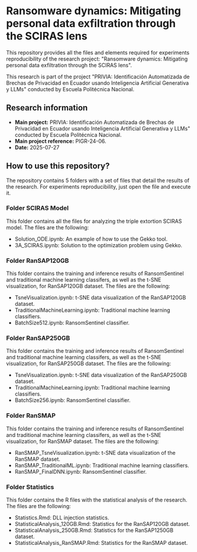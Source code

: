 # Ransomware dynamics: Mitigating personal data exfiltration through the SCIRAS lens

This repository provides all the files and elements required for experiments reproducibility of the research project: "Ransomware dynamics: Mitigating personal data exfiltration through the SCIRAS lens".

This research is part of the project "PRIVIA: Identificación Automatizada de Brechas de Privacidad en Ecuador usando Inteligencia Artificial Generativa y LLMs" conducted by Escuela Politécnica Nacional.

## Research information

- **Main project:** PRIVIA: Identificación Automatizada de Brechas de Privacidad en Ecuador usando Inteligencia Artificial Generativa y LLMs" conducted by Escuela Politécnica Nacional.
- **Main project reference:** PIGR-24-06.
- **Date:** 2025-07-27

## How to use this repository?

The repository contains 5 folders with a set of files that detail the results of the research. For experiments reproducibility, just open the file and execute it.

### Folder SCIRAS Model

This folder contains all the files for analyzing the triple extortion SCIRAS model. The files are the following:

- Solution_ODE.ipynb: An example of how to use the Gekko tool.
- 3A_SCIRAS.ipynb: Solution to the optimization problem using Gekko.

### Folder RanSAP120GB

This folder contains the training and inference results of RansomSentinel and traditional machine learning classifers, as well as the t-SNE visualization, for RanSAP120GB dataset. The files are the following:

- TsneVisualization.ipynb: t-SNE data visualization of the RanSAP120GB dataset.
- TraditionalMachineLearning.ipynb: Traditional machine learning classifiers.
- BatchSize512.ipynb: RansomSentinel classifier.

### Folder RanSAP250GB

This folder contains the training and inference results of RansomSentinel and traditional machine learning classifers, as well as the t-SNE visualization, for RanSAP250GB dataset. The files are the following:

- TsneVisualization.ipynb: t-SNE data visualization of the RanSAP250GB dataset.
- TraditionalMachineLearning.ipynb: Traditional machine learning classifiers.
- BatchSize256.ipynb: RansomSentinel classifier.

### Folder RanSMAP

This folder contains the training and inference results of RansomSentinel and traditional machine learning classifers, as well as the t-SNE visualization, for RanSMAP dataset. The files are the following:

- RanSMAP_TsneVisualization.ipynb: t-SNE data visualization of the RanSMAP dataset.
- RanSMAP_TraditionalML.ipynb: Traditional machine learning classifiers.
- RanSMAP_FinalDNN.ipynb: RansomSentinel classifier.

### Folder Statistics

This folder contains the R files with the statistical analysis of the research. The files are the following:

- Statistics.Rmd: DLL injection statistics.
- StatisticalAnalysis_120GB.Rmd: Statistics for the RanSAP120GB dataset.
- StatisticalAnalysis_250GB.Rmd: Statistics for the RanSAP1250GB dataset.
- StatisticalAnalysis_RanSMAP.Rmd: Statistics for the RanSMAP dataset.

